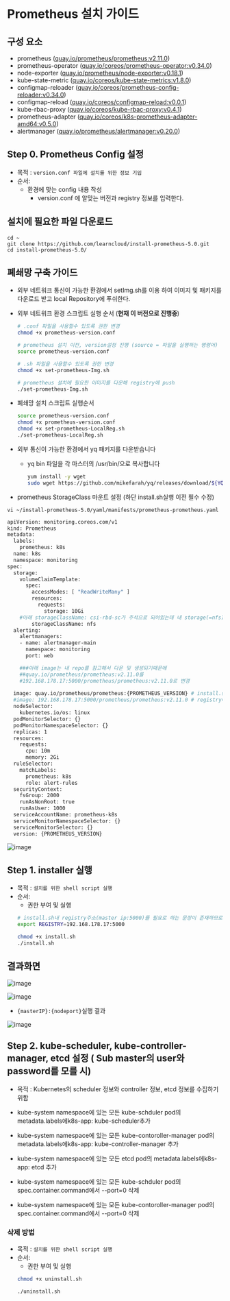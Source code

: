 
# Prometheus 설치 가이드

## 구성 요소
* prometheus ([quay.io/prometheus/prometheus:v2.11.0](https://quay.io/repository/prometheus/prometheus?tag=latest&tab=tags))
* prometheus-operator ([quay.io/coreos/prometheus-operator:v0.34.0](https://quay.io/repository/coreos/prometheus-operator?tag=latest&tab=tags))
* node-exporter ([quay.io/prometheus/node-exporter:v0.18.1](https://quay.io/repository/prometheus/node-exporter?tag=latest&tab=tags))
* kube-state-metric ([quay.io/coreos/kube-state-metrics:v1.8.0](https://quay.io/repository/coreos/kube-state-metrics?tag=latest&tab=tags))
* configmap-reloader ([quay.io/coreos/prometheus-config-reloader:v0.34.0](https://quay.io/repository/coreos/prometheus-config-reloader?tag=latest&tab=tags))
* configmap-reload ([quay.io/coreos/configmap-reload:v0.0.1](https://quay.io/repository/coreos/configmap-reload?tag=latest&tab=tags))
* kube-rbac-proxy ([quay.io/coreos/kube-rbac-proxy:v0.4.1](https://quay.io/repository/coreos/kube-rbac-proxy?tag=latest&tab=tags))
* prometheus-adapter ([quay.io/coreos/k8s-prometheus-adapter-amd64:v0.5.0](https://quay.io/repository/coreos/k8s-prometheus-adapter-amd64?tag=latest&tab=tags))
* alertmanager ([quay.io/prometheus/alertmanager:v0.20.0](https://quay.io/repository/prometheus/alertmanager?tag=latest&tab=tags))



## Step 0. Prometheus Config 설정
* 목적 : `version.conf 파일에 설치를 위한 정보 기입`
* 순서: 
	* 환경에 맞는 config 내용 작성
		* version.conf 에 알맞는 버전과 registry 정보를 입력한다.

## 설치에  필요한 파일 다운로드
	
	cd ~
	git clone https://github.com/learncloud/install-prometheus-5.0.git
	cd install-prometheus-5.0/
	
	

## 폐쇄망 구축 가이드
* 외부 네트워크 통신이 가능한 환경에서 setImg.sh를 이용 하여 이미지 및 패키지를 다운로드 받고 local Repository에 푸쉬한다.
	
* 외부 네트워크 환경 스크립트 실행 순서 (**현재 이 버전으로 진행중**)
	```bash
	# .conf 파일을 사용할수 있도록 권한 변경
	chmod +x prometheus-version.conf

	# prometheus 설치 이전, version설정 진행 (source = 파일을 실행하는 명령어)
	source prometheus-version.conf

	# .sh 파일을 사용할수 있도록 권한 변경
	chmod +x set-prometheus-Img.sh

	# prometheus 설치에 필요한 이미지를 다운해 registry에 push 
	./set-prometheus-Img.sh
	
	```
* 폐쇄망 설치 스크립트 실행순서
	```bash
	source prometheus-version.conf
	chmod +x prometheus-version.conf
	chmod +x set-prometheus-LocalReg.sh
	./set-prometheus-LocalReg.sh
	```
* 외부 통신이 가능한 환경에서 yq 패키지를 다운받습니다 
  * yq bin 파일을 각 마스터의 /usr/bin/으로 복사합니다
	```bash
	yum install -y wget
	sudo wget https://github.com/mikefarah/yq/releases/download/${YQ_VERSION}/yq_linux_amd64 -O /usr/bin/yq
	```
	


* prometheus StorageClass 마운트 설정 (하단 install.sh실행 이전 필수 수정)

`vi ~/install-prometheus-5.0/yaml/manifests/prometheus-prometheus.yaml`

```bash
apiVersion: monitoring.coreos.com/v1
kind: Prometheus
metadata:
  labels:
    prometheus: k8s
  name: k8s
  namespace: monitoring
spec:
  storage:
    volumeClaimTemplate:
      spec:
        accessModes: [ "ReadWriteMany" ]
        resources:
          requests:
            storage: 10Gi
	#아래 storageClassName: csi-rbd-sc가 주석으로 되어있는데 내 storage(=nfs)를 지정해주면됩니다
        storageClassName: nfs
  alerting:
    alertmanagers:
    - name: alertmanager-main
      namespace: monitoring
      port: web

	###아래 image는 내 repo를 참고해서 다운 및 생성되기때문에 
	##quay.io/prometheus/prometheus:v2.11.0를
	#192.168.178.17:5000/prometheus/prometheus:v2.11.0로 변경
	
  image: quay.io/prometheus/prometheus:{PROMETHEUS_VERSION} # install.sh 스크립트를 돌리면 해당부분이 자동으로 아래와 같이 변환됨 
  #image: 192.168.178.17:5000/prometheus/prometheus:v2.11.0 # registry에 프로메테우스가 존재할 경우에는 quay.io부분을 local repo로 바꿔도 됩니다
  nodeSelector: 
    kubernetes.io/os: linux
  podMonitorSelector: {}
  podMonitorNamespaceSelector: {}
  replicas: 1
  resources:
    requests:
      cpu: 10m
      memory: 2Gi
  ruleSelector:
    matchLabels:
      prometheus: k8s
      role: alert-rules
  securityContext:
    fsGroup: 2000
    runAsNonRoot: true
    runAsUser: 1000
  serviceAccountName: prometheus-k8s
  serviceMonitorNamespaceSelector: {}
  serviceMonitorSelector: {}
  version: {PROMETHEUS_VERSION}
```

![image](figure/prometheus-config.png)



## Step 1. installer 실행
* 목적 : `설치를 위한 shell script 실행`
* 순서: 
	* 권한 부여 및 실행
	``` bash
	# install.sh내 registry주소(master ip:5000)를 필요로 하는 문장이 존재하므로 여기서 사전 작업 필요
	export REGISTRY=192.168.178.17:5000
	
	chmod +x install.sh
	./install.sh
	```


## 결과화면

![image](figure/get-pod.png)

![image](figure/get-svc.png)


* `{masterIP}:{nodeport}`실행 결과

![image](figure/show-pro.png)


## Step 2. kube-scheduler, kube-controller-manager,  etcd 설정 ( Sub master의 user와 password를 모를 시)

* 목적 : Kubernetes의 scheduler 정보와 controller 정보, etcd 정보를 수집하기 위함

* kube-system namespace에 있는 모든 kube-schduler pod의 metadata.labels에k8s-app: kube-scheduler추가
* kube-system namespace에 있는 모든 kube-contoroller-manager pod의 metadata.labels에k8s-app: kube-controller-manager 추가
* kube-system namespace에 있는 모든 etcd pod의 metadata.labels에k8s-app: etcd 추가
* kube-system namespace에 있는 모든 kube-schduler pod의 spec.container.command에서 --port=0 삭제
* kube-system namespace에 있는 모든 kube-contoroller-manager pod의 spec.container.command에서 --port=0 삭제

### 삭제 방법

- 목적 : `설치를 위한 shell script 실행`
- 순서:
    - 권한 부여 및 실행
	```bash
	chmod +x uninstall.sh

	./uninstall.sh
	
	```




